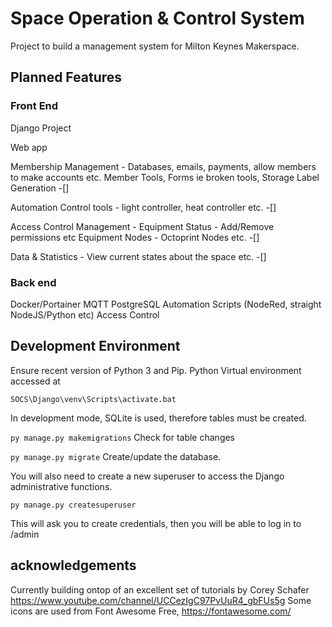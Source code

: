 # Space Operation & Control System

Project to build a management system for Milton Keynes Makerspace.

## Planned Features 

### Front End 

Django Project 

Web app 

Membership Management - Databases, emails, payments, allow members to make accounts etc. Member Tools, Forms ie broken tools, Storage Label Generation -[]

Automation Control tools - light controller, heat controller etc.  -[]

Access Control Management - Equipment Status - Add/Remove permissions etc Equipment Nodes - Octoprint Nodes etc.  -[]

Data & Statistics - View current states about the space etc. -[]

### Back end

 Docker/Portainer MQTT PostgreSQL Automation Scripts (NodeRed, straight NodeJS/Python etc) Access Control



## Development Environment

Ensure recent version of Python 3 and Pip. Python Virtual environment accessed at 

```Command Line
SOCS\Django\venv\Scripts\activate.bat 
```

In development mode, SQLite is used, therefore tables must be created.

`py manage.py makemigrations` Check for table changes 

`py manage.py migrate` Create/update the database.

You will also need to create a new superuser to access the Django administrative functions.

`py manage.py createsuperuser`

This will ask you to create credentials, then you will be able to log in to /admin

## acknowledgements
Currently building ontop of an excellent set of tutorials by Corey Schafer https://www.youtube.com/channel/UCCezIgC97PvUuR4_gbFUs5g
Some icons are used from Font Awesome Free, https://fontawesome.com/